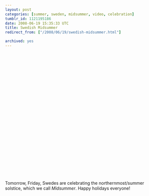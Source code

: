 ```yaml
---
layout: post
categories: [summer, sweden, midsummer, video, celebration]
tumblr_id: 1121195186  
date: 2008-06-19 15:35:33 UTC
title: Swedish Midsummer
redirect_from: ["/2008/06/19/swedish-midsummer.html"]

archived: yes
---
```


<object width="500" height="405"><param name="movie" value="http://www.youtube.com/v/8I5BGsK5ZAU&hl=en&rel=0&color1=0x3a3a3a&color2=0x999999"></param><embed src="//www.youtube.com/v/8I5BGsK5ZAU&hl=en&rel=0&color1=0x3a3a3a&color2=0x999999" type="application/x-shockwave-flash" width="500" height="405"></embed></object>

Tomorrow, Friday, Swedes are celebrating the northernmost/summer solstice, which we call <em>Midsummer</em>. Happy holidays everyone!
